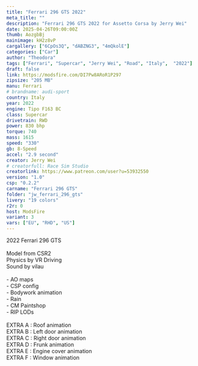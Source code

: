 ```yaml
---
title: "Ferrari 296 GTS 2022"
meta_title: ""
description: "Ferrari 296 GTS 2022 for Assetto Corsa by Jerry Wei"
date: 2025-04-26T09:00:00Z
thumb: AozgbBj
mainimage: kH2z8vP
cargallery: ["6CpOs3Q", "dABZNG3", "4mQkolE"]
categories: ["Car"]
author: "Theodora"
tags: ["Ferrari", "Supercar", "Jerry Wei", "Road", "Italy",  "2022"]
draft: false
link: https://modsfire.com/DI7Pw8ARoR1P297
zipsize: "205 MB"
manu: Ferrari
# brandname: audi-sport
country: Italy
year: 2022
engine: Tipo F163 BC
class: Supercar
drivetrain: RWD
power: 830 bhp 
torque: 740
mass: 1615
speed: "330"
gb: 8-Speed
accel: "2.9 second"
creator: Jerry Wei
# creatorfull: Race Sim Studio
creatorlink: https://www.patreon.com/user?u=53932550
version: "1.0"
csp: "0.2.2"
carname: "Ferrari 296 GTS"
folder: "jw_ferrari_296_gts"
livery: "19 colors"
r2r: 0
host: ModsFire
variant: 3
vars: ["EU", "RHD", "US"]
---
```


2022 Ferrari 296 GTS<br><br>Model from CSR2<br>Physics by VR Driving<br>Sound by vilau<br><br>- AO maps<br>- CSP config<br>- Bodywork animation<br>- Rain <br>- CM Paintshop<br>- RIP LODs<br><br>EXTRA A : Roof animation<br>EXTRA B : Left door animation<br>EXTRA C : Right door animation<br>EXTRA D : Frunk animation<br>EXTRA E : Engine cover animation<br>EXTRA F : Window animation